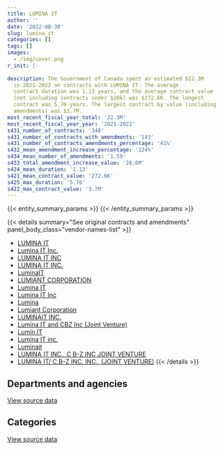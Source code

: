 ```yaml
---
title: LUMINA IT
author: ''
date: '2022-08-30'
slug: lumina_it
categories: []
tags: []
images:
  - /img/cover.png
r_init: |-
  
description: The Government of Canada spent an estimated $22.3M
  in 2021-2022 on contracts with LUMINA IT. The average
  contract duration was 1.13 years, and the average contract value
  (not including contracts under $10k) was $272.6K. The longest
  contract was 5.76 years. The largest contract by value (including
  amendments) was $3.7M.
most_recent_fiscal_year_total: '22.3M'
most_recent_fiscal_year_year: '2021-2022'
s431_number_of_contracts: '348'
s431_number_of_contracts_with_amendments: '143'
s431_number_of_contracts_amendments_percentage: '41%'
s432_mean_amendment_increase_percentage: '124%'
s434_mean_number_of_amendments: '1.59'
s433_total_amendment_increase_value: '28.6M'
s424_mean_duration: '1.13'
s421_mean_contract_value: '272.6K'
s425_max_duration: '5.76'
s422_max_contract_value: '3.7M'
---
```


<script src="/rmarkdown-libs/htmlwidgets/htmlwidgets.js"></script>
<link href="/rmarkdown-libs/datatables-css/datatables-crosstalk.css" rel="stylesheet" />
<script src="/rmarkdown-libs/datatables-binding/datatables.js"></script>
<script src="/rmarkdown-libs/jquery/jquery-3.6.0.min.js"></script>
<link href="/rmarkdown-libs/dt-core-bootstrap/css/dataTables.bootstrap.min.css" rel="stylesheet" />
<link href="/rmarkdown-libs/dt-core-bootstrap/css/dataTables.bootstrap.extra.css" rel="stylesheet" />
<script src="/rmarkdown-libs/dt-core-bootstrap/js/jquery.dataTables.min.js"></script>
<script src="/rmarkdown-libs/dt-core-bootstrap/js/dataTables.bootstrap.min.js"></script>
<link href="/rmarkdown-libs/crosstalk/css/crosstalk.min.css" rel="stylesheet" />
<script src="/rmarkdown-libs/crosstalk/js/crosstalk.min.js"></script>
<script src="/rmarkdown-libs/htmlwidgets/htmlwidgets.js"></script>
<link href="/rmarkdown-libs/datatables-css/datatables-crosstalk.css" rel="stylesheet" />
<script src="/rmarkdown-libs/datatables-binding/datatables.js"></script>
<script src="/rmarkdown-libs/jquery/jquery-3.6.0.min.js"></script>
<link href="/rmarkdown-libs/dt-core-bootstrap/css/dataTables.bootstrap.min.css" rel="stylesheet" />
<link href="/rmarkdown-libs/dt-core-bootstrap/css/dataTables.bootstrap.extra.css" rel="stylesheet" />
<script src="/rmarkdown-libs/dt-core-bootstrap/js/jquery.dataTables.min.js"></script>
<script src="/rmarkdown-libs/dt-core-bootstrap/js/dataTables.bootstrap.min.js"></script>
<link href="/rmarkdown-libs/crosstalk/css/crosstalk.min.css" rel="stylesheet" />
<script src="/rmarkdown-libs/crosstalk/js/crosstalk.min.js"></script>

{{< entity_summary_params >}}
{{< /entity_summary_params >}}

{{< details summary="See original contracts and amendments" panel_body_class="vendor-names-list" >}}
- [LUMINA IT](https://search.open.canada.ca/en/ct/?sort=contract_value_f%20desc&page=1&search_text=%22LUMINA%20IT%22)
- [Lumina IT Inc.](https://search.open.canada.ca/en/ct/?sort=contract_value_f%20desc&page=1&search_text=%22Lumina%20IT%20Inc.%22)
- [LUMINA IT INC](https://search.open.canada.ca/en/ct/?sort=contract_value_f%20desc&page=1&search_text=%22LUMINA%20IT%20INC%22)
- [LUMINA IT INC.](https://search.open.canada.ca/en/ct/?sort=contract_value_f%20desc&page=1&search_text=%22LUMINA%20IT%20INC.%22)
- [LuminaIT](https://search.open.canada.ca/en/ct/?sort=contract_value_f%20desc&page=1&search_text=%22LuminaIT%22)
- [LUMIANT CORPORATION](https://search.open.canada.ca/en/ct/?sort=contract_value_f%20desc&page=1&search_text=%22LUMIANT%20CORPORATION%22)
- [Lumina IT](https://search.open.canada.ca/en/ct/?sort=contract_value_f%20desc&page=1&search_text=%22Lumina%20IT%22)
- [Lumina IT Inc](https://search.open.canada.ca/en/ct/?sort=contract_value_f%20desc&page=1&search_text=%22Lumina%20IT%20Inc%22)
- [Lumina](https://search.open.canada.ca/en/ct/?sort=contract_value_f%20desc&page=1&search_text=%22Lumina%22)
- [Lumiant Corporation](https://search.open.canada.ca/en/ct/?sort=contract_value_f%20desc&page=1&search_text=%22Lumiant%20Corporation%22)
- [LUMINAIT INC.](https://search.open.canada.ca/en/ct/?sort=contract_value_f%20desc&page=1&search_text=%22LUMINAIT%20INC.%22)
- [Lumina IT and CBZ Inc (Joint Venture)](https://search.open.canada.ca/en/ct/?sort=contract_value_f%20desc&page=1&search_text=%22Lumina%20IT%20and%20CBZ%20Inc%20%28Joint%20Venture%29%22)
- [Lumin IT](https://search.open.canada.ca/en/ct/?sort=contract_value_f%20desc&page=1&search_text=%22Lumin%20IT%22)
- [Lumina IT inc.](https://search.open.canada.ca/en/ct/?sort=contract_value_f%20desc&page=1&search_text=%22Lumina%20IT%20inc.%22)
- [Luminait](https://search.open.canada.ca/en/ct/?sort=contract_value_f%20desc&page=1&search_text=%22Luminait%22)
- [LUMINA IT INC., C B-Z INC JOINT VENTURE](https://search.open.canada.ca/en/ct/?sort=contract_value_f%20desc&page=1&search_text=%22LUMINA%20IT%20INC.%2c%20C%20B-Z%20INC%20JOINT%20VENTURE%22)
- [LUMINA IT/ C.B-Z INC. INC., (JOINT VENTURE)](https://search.open.canada.ca/en/ct/?sort=contract_value_f%20desc&page=1&search_text=%22LUMINA%20IT%2f%20C.B-Z%20INC.%20INC.%2c%20%28JOINT%20VENTURE%29%22)
{{< /details >}}

## Departments and agencies

<div id="htmlwidget-1" style="width:100%;height:auto;" class="datatables html-widget"></div>
<script type="application/json" data-for="htmlwidget-1">{"x":{"style":"bootstrap","filter":"none","vertical":false,"data":[["<a href=\"/departments/aafc-aac/\">Agriculture and Agri-Food Canada<\/a>","<a href=\"/departments/aandc-aadnc/\">Crown-Indigenous Relations and Northern Affairs Canada<\/a>","<a href=\"/departments/cbsa-asfc/\">Canada Border Services Agency<\/a>","<a href=\"/departments/cfia-acia/\">Canadian Food Inspection Agency<\/a>","<a href=\"/departments/chrc-ccdp/\">Canadian Human Rights Commission<\/a>","<a href=\"/departments/cic/\">Immigration, Refugees and Citizenship Canada<\/a>","<a href=\"/departments/cnsc-ccsn/\">Canadian Nuclear Safety Commission<\/a>","<a href=\"/departments/cpc-cpp/\">Civilian Review and Complaints Commission for the RCMP<\/a>","<a href=\"/departments/crtc/\">Canadian Radio-television and Telecommunications Commission<\/a>","<a href=\"/departments/csa-asc/\">Canadian Space Agency<\/a>","<a href=\"/departments/cta-otc/\">Canadian Transportation Agency<\/a>","<a href=\"/departments/dfatd-maecd/\">Global Affairs Canada<\/a>","<a href=\"/departments/dfo-mpo/\">Fisheries and Oceans Canada<\/a>","<a href=\"/departments/dnd-mdn/\">National Defence<\/a>","<a href=\"/departments/ec/\">Environment and Climate Change Canada<\/a>","<a href=\"/departments/elections/\">Elections Canada<\/a>","<a href=\"/departments/esdc-edsc/\">Employment and Social Development Canada<\/a>","<a href=\"/departments/iaac-aeic/\">Impact Assessment Agency of Canada<\/a>","<a href=\"/departments/ic/\">Innovation, Science and Economic Development Canada<\/a>","<a href=\"/departments/infc/\">Infrastructure Canada<\/a>","<a href=\"/departments/irb-cisr/\">Immigration and Refugee Board of Canada<\/a>","<a href=\"/departments/isc-sac/\">Indigenous Services Canada<\/a>","<a href=\"/departments/mgerc-ceegm/\">Military Grievances External Review Committee<\/a>","<a href=\"/departments/nrc-cnrc/\">National Research Council Canada<\/a>","<a href=\"/departments/nrcan-rncan/\">Natural Resources Canada<\/a>","<a href=\"/departments/nserc-crsng/\">Natural Sciences and Engineering Research Council of Canada<\/a>","<a href=\"/departments/nsira-ossnr/\">National Security and Intelligence Review Agency<\/a>","<a href=\"/departments/osfi-bsif/\">Office of the Superintendent of Financial Institutions Canada<\/a>","<a href=\"/departments/pbc-clcc/\">Parole Board of Canada<\/a>","<a href=\"/departments/pco-bcp/\">Privy Council Office<\/a>","<a href=\"/departments/polar-polaire/\">Polar Knowledge Canada<\/a>","<a href=\"/departments/ps-sp/\">Public Safety Canada<\/a>","<a href=\"/departments/pwgsc-tpsgc/\">Public Services and Procurement Canada<\/a>","<a href=\"/departments/ssc-spc/\">Shared Services Canada<\/a>","<a href=\"/departments/tbs-sct/\">Treasury Board of Canada Secretariat<\/a>","<a href=\"/departments/tc/\">Transport Canada<\/a>","<a href=\"/departments/vrab-tacra/\">Veterans Review and Appeal Board<\/a>"],[11299.55,26123.52,89154.8,2129069.08,24860,264005.02,469595.31,7478.55,1815542.22,17120.27,null,84327.38,100020.7,228706.82,206972.5,1155786.76,12924.69,null,1443175.89,38522.93,null,3298.92,null,null,57482.63,24408,null,22912.46,18362.5,79709.7,13345.92,221879.79,789309.75,17239.74,337699.48,null,26967.5],[43366.16,37894.74,7624.04,1656844.01,23984.25,357069.92,228189.19,104638,2097982.15,null,null,null,1448457.07,251881.41,55719.28,1254002.52,277134.6,79326,5042068.96,null,44896.62,11390.63,28966.83,null,77160.75,null,1259.26,22975.23,18362.5,46830.25,61057.6,94176.12,null,65733.56,338624.69,46577.38,23747.5],[234363.34,11683.17,null,565378.31,null,279428.5,49390.09,null,2528621.58,null,null,null,4085746.25,39139.52,181072.64,360754.34,154272.5,247912.57,6213761.14,null,40473.3,null,15780.17,null,151064.44,null,15740.74,null,null,55362.42,10343.09,44672.73,null,51270.98,653263.99,73689.3,null],[235741.94,null,null,153962.3,null,692010.41,null,39998.61,1470902.99,null,17478.29,null,715259.12,348588.44,740291.14,63689.34,972542.16,279284.22,13188775.68,null,null,null,null,31583.5,59094.2,null,null,null,null,39776,null,76089.7,null,null,3100171.34,38890.01,null]],"container":"<table class=\"table table-striped table-hover row-border order-column display\">\n  <thead>\n    <tr>\n      <th>Department<\/th>\n      <th>2018-2019<\/th>\n      <th>2019-2020<\/th>\n      <th>2020-2021<\/th>\n      <th>2021-2022<\/th>\n    <\/tr>\n  <\/thead>\n<\/table>","options":{"order":[[4,"desc"]],"pageLength":10,"autoWidth":true,"columnDefs":[{"targets":1,"render":"function(data, type, row, meta) {\n    return type !== 'display' ? data : DTWidget.formatCurrency(data, \"$\", 2, 3, \",\", \".\", true, null);\n  }"},{"targets":2,"render":"function(data, type, row, meta) {\n    return type !== 'display' ? data : DTWidget.formatCurrency(data, \"$\", 2, 3, \",\", \".\", true, null);\n  }"},{"targets":3,"render":"function(data, type, row, meta) {\n    return type !== 'display' ? data : DTWidget.formatCurrency(data, \"$\", 2, 3, \",\", \".\", true, null);\n  }"},{"targets":4,"render":"function(data, type, row, meta) {\n    return type !== 'display' ? data : DTWidget.formatCurrency(data, \"$\", 2, 3, \",\", \".\", true, null);\n  }"},{"width":"16%","targets":[1,2,3,4]},{"className":"dt-right","targets":[1,2,3,4]}],"orderClasses":false}},"evals":["options.columnDefs.0.render","options.columnDefs.1.render","options.columnDefs.2.render","options.columnDefs.3.render"],"jsHooks":[]}</script>
<p class="text-right">
<a href="https://github.com/GoC-Spending/contracts-data/tree/main/data/out/vendors/lumina_it/summary_by_fiscal_year_by_department.csv" class="source-data-link btn btn-link">View source data</a>
</p>

## Categories

<div id="htmlwidget-2" style="width:100%;height:auto;" class="datatables html-widget"></div>
<script type="application/json" data-for="htmlwidget-2">{"x":{"style":"bootstrap","filter":"none","vertical":false,"data":[["<a href=\"/categories/other/\">(Other)<\/a>","<a href=\"/categories/facilities_and_construction/\">Facilities and construction<\/a>","<a href=\"/categories/office_management/\">Office management<\/a>","<a href=\"/categories/professional_services/\">Professional services<\/a>","<a href=\"/categories/information_technology/\">Information technology<\/a>","<a href=\"/categories/human_capital/\">Human capital<\/a>"],[null,139351.05,55298.1,3218681.65,6317793.68,6177.94],[null,47133.44,null,4326197.67,9383982.22,90627.87],[null,null,null,6600056.41,9379185.53,83943.16],[0,null,null,6455595.68,15751419.72,57114]],"container":"<table class=\"table table-striped table-hover row-border order-column display\">\n  <thead>\n    <tr>\n      <th>Category<\/th>\n      <th>2018-2019<\/th>\n      <th>2019-2020<\/th>\n      <th>2020-2021<\/th>\n      <th>2021-2022<\/th>\n    <\/tr>\n  <\/thead>\n<\/table>","options":{"order":[[4,"desc"]],"dom":"t","pageLength":30,"autoWidth":true,"columnDefs":[{"targets":1,"render":"function(data, type, row, meta) {\n    return type !== 'display' ? data : DTWidget.formatCurrency(data, \"$\", 2, 3, \",\", \".\", true, null);\n  }"},{"targets":2,"render":"function(data, type, row, meta) {\n    return type !== 'display' ? data : DTWidget.formatCurrency(data, \"$\", 2, 3, \",\", \".\", true, null);\n  }"},{"targets":3,"render":"function(data, type, row, meta) {\n    return type !== 'display' ? data : DTWidget.formatCurrency(data, \"$\", 2, 3, \",\", \".\", true, null);\n  }"},{"targets":4,"render":"function(data, type, row, meta) {\n    return type !== 'display' ? data : DTWidget.formatCurrency(data, \"$\", 2, 3, \",\", \".\", true, null);\n  }"},{"width":"16%","targets":[1,2,3,4]},{"className":"dt-right","targets":[1,2,3,4]}],"orderClasses":false,"lengthMenu":[10,25,30,50,100]}},"evals":["options.columnDefs.0.render","options.columnDefs.1.render","options.columnDefs.2.render","options.columnDefs.3.render"],"jsHooks":[]}</script>
<p class="text-right">
<a href="https://github.com/GoC-Spending/contracts-data/tree/main/data/out/vendors/lumina_it/summary_by_fiscal_year_by_category.csv" class="source-data-link btn btn-link">View source data</a>
</p>
